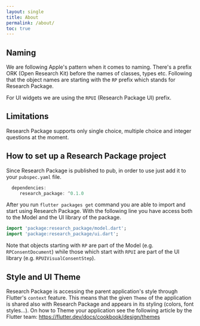 ```yaml
---
layout: single
title: About
permalink: /about/
toc: true
---
```


## Naming

We are following Apple's pattern when it comes to naming. There's a prefix ORK (Open Research Kit) before the names of classes, types etc. Following that the object names are starting with the `RP` prefix which stands for Research Package.

For UI widgets we are using the `RPUI` (Research Package UI) prefix.

## Limitations

Research Package supports only single choice, multiple choice and integer questions at the moment.

## How to set up a Research Package project

Since Research Package is published to pub, in order to use just add it to your `pubspec.yaml` file.

```dart
  dependencies:
     research_package: ^0.1.0
```

After you run `flutter packages get` command you are able to import and start using Research Package. With the following line you have access both to the Model and the UI library of the package.

```dart
import 'package:research_package/model.dart';
import 'package:research_package/ui.dart';
```

Note that objects starting with `RP` are part of the Model (e.g. `RPConsentDocument`) while those which start with `RPUI` are part of the UI library (e.g. `RPUIVisualConsentStep`).

## Style and UI Theme

Research Package is accessing the parent application's style through Flutter's `context` feature. This means that the given `Theme` of the application is shared also with Research Package and appears in its styling (colors, font styles...). On how to Theme your application see the following article by the Flutter team: https://flutter.dev/docs/cookbook/design/themes
